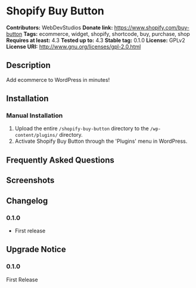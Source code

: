 # Shopify Buy Button #
**Contributors:**      WebDevStudios
**Donate link:**       https://www.shopify.com/buy-button
**Tags:**              ecommerce, widget, shopify, shortcode, buy, purchase, shop
**Requires at least:** 4.3
**Tested up to:**      4.3
**Stable tag:**        0.1.0
**License:**           GPLv2
**License URI:**       http://www.gnu.org/licenses/gpl-2.0.html

## Description ##

Add ecommerce to WordPress in minutes!

## Installation ##

### Manual Installation ###

1. Upload the entire `/shopify-buy-button` directory to the `/wp-content/plugins/` directory.
2. Activate Shopify Buy Button through the 'Plugins' menu in WordPress.

## Frequently Asked Questions ##


## Screenshots ##


## Changelog ##

### 0.1.0 ###
* First release

## Upgrade Notice ##

### 0.1.0 ###
First Release